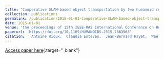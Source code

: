 ```yaml
---
title: "Cooperative SLAM-based object transportation by two humanoid robots in a cluttered environment"
collection: publications
permalink: /publication/2015-01-01-Cooperative-SLAM-based-object-transportation-by-two-humanoid-robots-in-a-cluttered-environment
date: 2015-01-01
venue: 'the proceedings of 15th IEEE-RAS International Conference on Humanoid Robots, Humanoids 2015, Seoul, South Korea, November 3-5, 2015'
paperurl: 'https://doi.org/10.1109/HUMANOIDS.2015.7363563'
citation: ' Antoine Rioux,  Claudia Esteves,  Jean-Bernard Hayet,  Wael Suleiman, &quot;Cooperative SLAM-based object transportation by two humanoid robots in a cluttered environment.&quot; the proceedings of 15th IEEE-RAS International Conference on Humanoid Robots, Humanoids 2015, Seoul, South Korea, November 3-5, 2015, 2015.'
---
```

[Access paper here](https://doi.org/10.1109/HUMANOIDS.2015.7363563){:target="_blank"}
